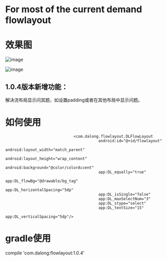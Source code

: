 # For most of the current demand flowlayout

# 效果图
![image](https://github.com/dalong982242260/FlowLayout/blob/master/gif/select.gif?raw=true)

![image](https://github.com/dalong982242260/FlowLayout/blob/master/gif/tag.gif?raw=true)

## 1.0.4版本新增功能：
解决流布局显示问其题，如设置padding或者在其他布局中显示问题。


# 如何使用

                                  <com.dalong.flowlayout.DLFlowLayout
                                             android:id="@+id/flowlayout"
                                             android:layout_width="match_parent"
                                             android:layout_height="wrap_content"
                                             android:background="@color/colorAccent"
                                             app:DL_equally="true"
                                             app:DL_flowBg="@drawable/bg_tag"
                                             app:DL_horizontalSpacing="5dp"
                                             app:DL_isSingle="false"
                                             app:DL_maxSelectNum="3"
                                             app:DL_stype="select"
                                             app:DL_textSize="15"
                                             app:DL_verticalSpacing="5dp"/>

# gradle使用

   compile 'com.dalong:flowlayout:1.0.4'





    


